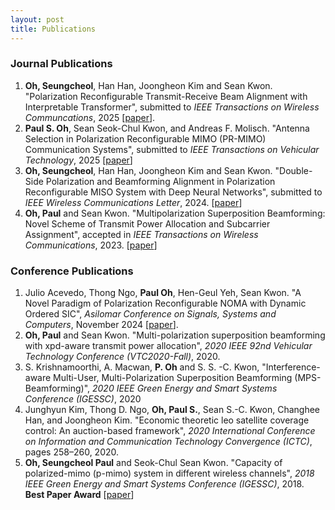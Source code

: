 ```yaml
---
layout: post
title: Publications
---
```


### Journal Publications
1. **Oh, Seungcheol**, Han Han, Joongheon Kim and Sean Kwon. "Polarization Reconfigurable Transmit-Receive Beam Alignment with Interpretable Transformer", submitted to *IEEE Transactions on Wireless Communcations*, 2025 [[paper](https://arxiv.org/abs/2508.12298)].
2. **Paul S. Oh**, Sean Seok-Chul Kwon, and Andreas F. Molisch. "Antenna Selection in Polarization Reconfigurable MIMO (PR-MIMO) Communication Systems", submitted to *IEEE Transactions on Vehicular Technology*, 2025 [[paper](https://arxiv.org/abs/2112.00931)]
3. **Oh, Seungcheol**, Han Han, Joongheon Kim and Sean Kwon. "Double-Side Polarization and Beamforming Alignment in Polarization Reconfigurable MISO System with Deep Neural Networks", submitted to *IEEE Wireless Communications Letter*, 2024. [[paper](https://arxiv.org/abs/2409.20065)]
4. **Oh, Paul** and Sean Kwon. "Multipolarization Superposition Beamforming: Novel Scheme of Transmit Power Allocation and Subcarrier Assignment", accepted in *IEEE Transactions on Wireless Communications*, 2023. [[paper](https://arxiv.org/abs/2404.02757)]

### Conference Publications
1. Julio Acevedo, Thong Ngo, **Paul Oh**, Hen-Geul Yeh, Sean Kwon. "A Novel Paradigm of Polarization Reconfigurable NOMA with Dynamic Ordered SIC", *Asilomar Conference on Signals, Systems and Computers*, November 2024 [[paper](https://openreview.net/pdf?id=lgUtpDo06w)].
2. **Oh, Paul** and Sean Kwon. "Multi-polarization superposition beamforming with xpd-aware transmit power allocation", *2020 IEEE 92nd Vehicular Technology Conference (VTC2020-Fall)*, 2020.
3. S. Krishnamoorthi, A. Macwan, **P. Oh** and S. S. -C. Kwon, "Interference-aware Multi-User, Multi-Polarization Superposition Beamforming (MPS-Beamforming)", *2020 IEEE Green Energy and Smart Systems Conference (IGESSC)*, 2020
4. Junghyun Kim, Thong D. Ngo, **Oh, Paul S.**, Sean S.-C. Kwon, Changhee Han, and Joongheon Kim. "Economic theoretic leo satellite coverage control: An auction-based framework", *2020 International Conference on Information and Communication Technology Convergence (ICTC)*, pages 258–260, 2020.
5. **Oh, Seungcheol Paul** and Seok-Chul Sean Kwon. "Capacity of polarized-mimo (p-mimo) system in different wireless channels", *2018 IEEE Green Energy and Smart Systems Conference (IGESSC)*, 2018. **Best Paper Award** [[paper](https://openreview.net/pdf?id=pZPZl7hRRk)]

